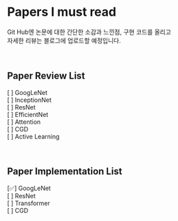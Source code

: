# Papers I must read
Git Hub엔 논문에 대한 간단한 소감과 느낀점, 구현 코드를 올리고  
자세한 리뷰는 블로그에 업로드할 예정입니다.

<br>

## Paper Review List  
[  ] GoogLeNet  
[  ] InceptionNet  
[  ] ResNet  
[  ] EfficientNet  
[  ] Attention  
[  ] CGD  
[  ] Active Learning  

<br>

## Paper Implementation List  
[✅] GoogLeNet  
[  ] ResNet  
[  ] Transformer  
[  ] CGD  